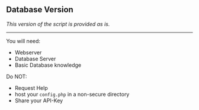 ## Database Version
*This version of the script is provided as is.*
  
---
You will need:  
- Webserver  
- Database Server  
- Basic Database knowledge  

Do NOT:  
- Request Help  
- host your `config.php` in a non-secure directory
- Share your API-Key
